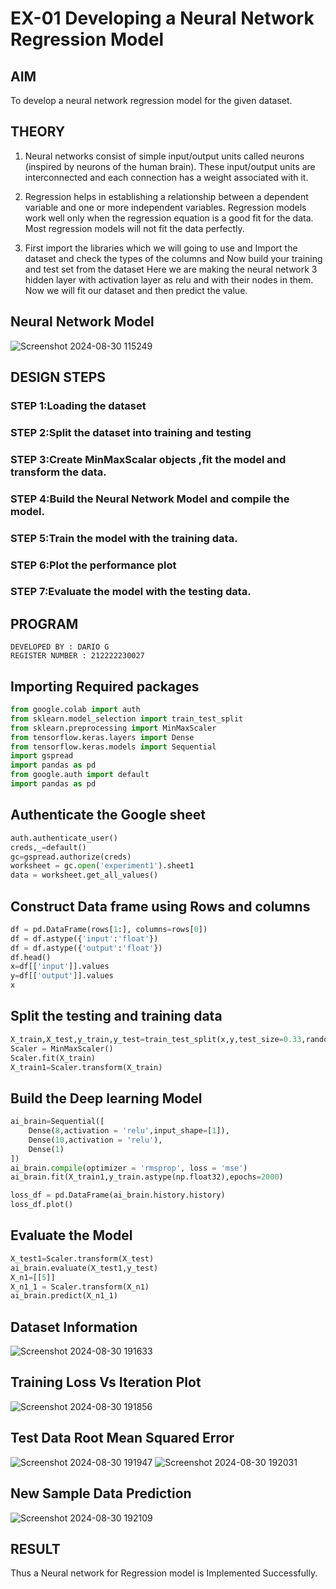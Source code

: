 # EX-01 Developing a Neural Network Regression Model
## AIM

To develop a neural network regression model for the given dataset.

## THEORY

1) Neural networks consist of simple input/output units called neurons (inspired by neurons of the human brain). These input/output units are interconnected and each connection has a weight associated with it.

2) Regression helps in establishing a relationship between a dependent variable and one or more independent variables. Regression models work well only when the regression equation is a good fit for the data. Most regression models will not fit the data perfectly.

3) First import the libraries which we will going to use and Import the dataset and check the types of the columns and Now build your training and test set from the dataset Here we are making the neural network 3 hidden layer with activation layer as relu and with their nodes in them. Now we will fit our dataset and then predict the value.

## Neural Network Model
![Screenshot 2024-08-30 115249](https://github.com/user-attachments/assets/ac711c8c-ee90-4b2b-a97a-fce7a04c6993)


## DESIGN STEPS
### STEP 1:Loading the dataset
### STEP 2:Split the dataset into training and testing
### STEP 3:Create MinMaxScalar objects ,fit the model and transform the data.
### STEP 4:Build the Neural Network Model and compile the model.
### STEP 5:Train the model with the training data.
### STEP 6:Plot the performance plot
### STEP 7:Evaluate the model with the testing data.
## PROGRAM
```
DEVELOPED BY : DARIO G
REGISTER NUMBER : 212222230027
```

## Importing Required packages
```py
from google.colab import auth
from sklearn.model_selection import train_test_split
from sklearn.preprocessing import MinMaxScaler
from tensorflow.keras.layers import Dense
from tensorflow.keras.models import Sequential
import gspread
import pandas as pd
from google.auth import default
import pandas as pd
```

## Authenticate the Google sheet
```py
auth.authenticate_user()
creds,_=default()
gc=gspread.authorize(creds)
worksheet = gc.open('experiment1').sheet1
data = worksheet.get_all_values()
```
## Construct Data frame using Rows and columns
```py
df = pd.DataFrame(rows[1:], columns=rows[0])
df = df.astype({'input':'float'})
df = df.astype({'output':'float'})
df.head()
x=df[['input']].values
y=df[['output']].values
x
```
## Split the testing and training data
```py
X_train,X_test,y_train,y_test=train_test_split(x,y,test_size=0.33,random_state=33)
Scaler = MinMaxScaler()
Scaler.fit(X_train)
X_train1=Scaler.transform(X_train)
```
## Build the Deep learning Model
```py
ai_brain=Sequential([
    Dense(8,activation = 'relu',input_shape=[1]),
    Dense(10,activation = 'relu'),
    Dense(1)
])
ai_brain.compile(optimizer = 'rmsprop', loss = 'mse')
ai_brain.fit(X_train1,y_train.astype(np.float32),epochs=2000)

loss_df = pd.DataFrame(ai_brain.history.history)
loss_df.plot()
```

## Evaluate the Model
```py
X_test1=Scaler.transform(X_test)
ai_brain.evaluate(X_test1,y_test)
X_n1=[[5]]
X_n1_1 = Scaler.transform(X_n1)
ai_brain.predict(X_n1_1)
```
## Dataset Information
![Screenshot 2024-08-30 191633](https://github.com/user-attachments/assets/4a4c58dc-7e02-46a8-868c-81ad6fe0c998)


## Training Loss Vs Iteration Plot
![Screenshot 2024-08-30 191856](https://github.com/user-attachments/assets/ba65c314-6cc1-4a96-a3df-e24c5656c757)

## Test Data Root Mean Squared Error
![Screenshot 2024-08-30 191947](https://github.com/user-attachments/assets/83e8c399-57d7-464d-aa74-fce651e7d393)
![Screenshot 2024-08-30 192031](https://github.com/user-attachments/assets/ace249ac-11b5-4228-a1ea-a7643ae529c9)


## New Sample Data Prediction

![Screenshot 2024-08-30 192109](https://github.com/user-attachments/assets/64b52d17-5eb3-4010-bfac-2dbe189a0e92)


## RESULT
Thus a Neural network for Regression model is Implemented Successfully.
